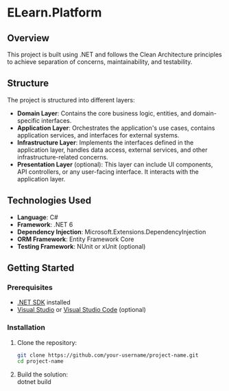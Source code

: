 # ELearn.Platform

## Overview

This project is built using .NET and follows the Clean Architecture principles to achieve separation of concerns, maintainability, and testability.

## Structure

The project is structured into different layers:

- **Domain Layer**: Contains the core business logic, entities, and domain-specific interfaces.
- **Application Layer**: Orchestrates the application's use cases, contains application services, and interfaces for external systems.
- **Infrastructure Layer**: Implements the interfaces defined in the application layer, handles data access, external services, and other infrastructure-related concerns.
- **Presentation Layer** (optional): This layer can include UI components, API controllers, or any user-facing interface. It interacts with the application layer.

## Technologies Used

- **Language**: C#
- **Framework**: .NET 6
- **Dependency Injection**: Microsoft.Extensions.DependencyInjection
- **ORM Framework**: Entity Framework Core
- **Testing Framework**: NUnit or xUnit (optional)

## Getting Started

### Prerequisites

- [.NET SDK](https://dotnet.microsoft.com/download) installed
- [Visual Studio](https://visualstudio.microsoft.com/) or [Visual Studio Code](https://code.visualstudio.com/) (optional)

### Installation

1. Clone the repository:
   ```bash
   git clone https://github.com/your-username/project-name.git
   cd project-name

 2. Build the solution:  
   dotnet build
